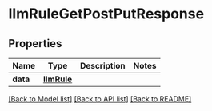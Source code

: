 # IlmRuleGetPostPutResponse

## Properties
Name | Type | Description | Notes
------------ | ------------- | ------------- | -------------
**data** | [**IlmRule**](IlmRule.md) |  | 

[[Back to Model list]](../README.md#documentation-for-models) [[Back to API list]](../README.md#documentation-for-api-endpoints) [[Back to README]](../README.md)

